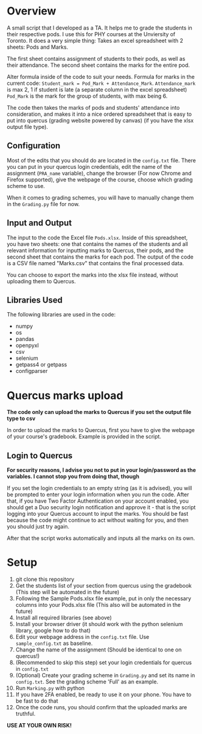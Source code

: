 # Overview
A small script that I developed as a TA. It helps me to grade the students in their respective pods.
I use this for PHY courses at the Unviersity of Toronto.
It does a very simple thing: Takes an excel spreadsheet with 2 sheets: Pods and Marks.

The first sheet contains assignment of students to their pods, as well as their attendance.
The second sheet contains the marks for the entire pod.

Alter formula inside of the code to suit your needs.
Formula for marks in the current code: `Student_mark = Pod_Mark + Attendance_Mark`.
`Attendance_mark` is max 2, 1 if student is late (a separate column in the excel spreadsheet)
`Pod_Mark` is the mark for the group of students, with max being 6.

The code then takes the marks of pods and students' attendance into consideration, and makes it into a nice ordered spreadsheet that is easy to put into quercus (grading website powered by canvas) (if you have the xlsx output file type).

## Configuration
Most of the edits that you should do are located in the `config.txt` file. There you can put in your quercus login credentials, edit the name of the assignment (`PRA_name` variable), change the browser (For now Chrome and Firefox supported), give the webpage of the course, choose which grading scheme to use.

When it comes to grading schemes, you will have to manually change them in the `Grading.py` file for now.

## Input and Output
The input to the code the Excel file `Pods.xlsx`. Inside of this spreadsheet, you have two sheets: one that contains the names of the students and all relevant information for inputting marks to Quercus, their pods, and the second sheet that contains the marks for each pod. The output of the code is a CSV file named "Marks.csv" that contains the final processed data. 

You can choose to export the marks into the xlsx file instead, without uploading them to Quercus.

## Libraries Used
The following libraries are used in the code:

* numpy
* os
* pandas
* openpyxl
* csv
* selenium
* getpass4 or getpass
* configparser

# Quercus marks upload
**The code only can upload the marks to Quercus if you set the output file type to csv**

In order to upload the marks to Quercus, first you have to give the webpage of your course's gradebook. Example is provided in the script.

## Login to Quercus
**For security reasons, I advise you not to put in your login/password as the variables. I cannot stop you from doing that, though**

If you set the login credentials to an empty string (as it is advised), you will be prompted to enter your login information when you run the code. After that, if you have Two Factor Authentication on your account enabled, you should get a Duo security login notification and approve it - that is the script logging into your Quercus account to input the marks. You should be fast because the code might continue to act without waiting for you, and then you should just try again.

After that the script works automatically and inputs all the marks on its own.

# Setup
1. git clone this repository
2. Get the students list of your section from quercus using the gradebook (This step will be automated in the future)
3. Following the Sample Pods.xlsx file example, put in only the necessary columns into your Pods.xlsx file (This also will be automated in the future)
4. Install all required libraries (see above)
5. Install your browser driver (it should work with the python selenium library, google how to do that)
6. Edit your webpage address in the `config.txt` file. Use `sample_config.txt` as baseline.
7. Change the name of the assignment (Should be identical to one on quercus!)
8. (Recommended to skip this step) set your login credentials for quercus in `config.txt`
9. (Optional) Create your grading scheme in `Grading.py` and set its name in `config.txt`. See the grading scheme 'Full' as an example.
10. Run `Marking.py` with python
11. If you have 2FA enabled, be ready to use it on your phone. You have to be fast to do that
12. Once the code runs, you should confirm that the uploaded marks are truthful.

**USE AT YOUR OWN RISK!**
